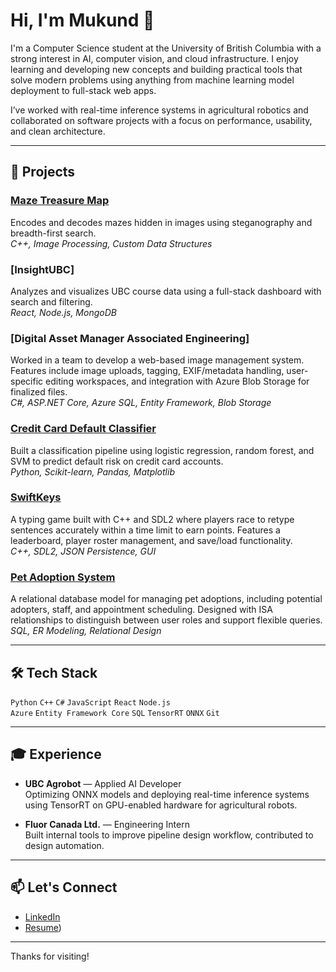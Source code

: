 # Hi, I'm Mukund 👋

I'm a Computer Science student at the University of British Columbia with a strong interest in AI, computer vision, and cloud infrastructure. I enjoy learning and developing new concepts and building practical tools that solve modern problems using anything from machine learning model deployment to full-stack web apps.

I’ve worked with real-time inference systems in agricultural robotics and collaborated on software projects with a focus on performance, usability, and clean architecture.

---

## 🚀 Projects

### [Maze Treasure Map](https://github.com/Mukuman/Maze-Render-Traversal-CPP-)  
Encodes and decodes mazes hidden in images using steganography and breadth-first search.  
*C++, Image Processing, Custom Data Structures*

### [InsightUBC] 
Analyzes and visualizes UBC course data using a full-stack dashboard with search and filtering.  
*React, Node.js, MongoDB*

### [Digital Asset Manager Associated Engineering]
Worked in a team to develop a web-based image management system. Features include image uploads, tagging, EXIF/metadata handling, user-specific editing workspaces, and integration with Azure Blob Storage for finalized files.  
*C#, ASP.NET Core, Azure SQL, Entity Framework, Blob Storage*

### [Credit Card Default Classifier](https://github.com/Mukuman/Machine-Learning-Classification-)  
Built a classification pipeline using logistic regression, random forest, and SVM to predict default risk on credit card accounts.  
*Python, Scikit-learn, Pandas, Matplotlib*

### [SwiftKeys](https://github.com/Mukuman/SwiftKeys)  
A typing game built with C++ and SDL2 where players race to retype sentences accurately within a time limit to earn points. Features a leaderboard, player roster management, and save/load functionality.  
*C++, SDL2, JSON Persistence, GUI*

### [Pet Adoption System](https://github.com/Mukuman/Pet-Adoption-SQL-Project)  
A relational database model for managing pet adoptions, including potential adopters, staff, and appointment scheduling. Designed with ISA relationships to distinguish between user roles and support flexible queries.  
*SQL, ER Modeling, Relational Design*

---

## 🛠 Tech Stack

`Python` `C++` `C#` `JavaScript` `React` `Node.js`  
`Azure` `Entity Framework Core` `SQL` `TensorRT` `ONNX` `Git`

---

## 🎓 Experience

- **UBC Agrobot** — Applied AI Developer  
  Optimizing ONNX models and deploying real-time inference systems using TensorRT on GPU-enabled hardware for agricultural robots.

- **Fluor Canada Ltd.** — Engineering Intern  
  Built internal tools to improve pipeline design workflow, contributed to design automation.

---

## 📫 Let's Connect

- [LinkedIn](https://www.linkedin.com/in/mukund-patil-a346b426b/)
- [Resume](https://www.overleaf.com/read/strwbptjdsxk#366293))

---

Thanks for visiting!

<!--
**Mukuman/Mukuman** is a ✨ _special_ ✨ repository because its `README.md` (this file) appears on your GitHub profile.

Here are some ideas to get you started:

- 🔭 I’m currently working on ...
- 🌱 I’m currently learning ...
- 👯 I’m looking to collaborate on ...
- 🤔 I’m looking for help with ...
- 💬 Ask me about ...
- 📫 How to reach me: ...
- 😄 Pronouns: ...
- ⚡ Fun fact: ...
-->
